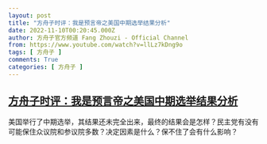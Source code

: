 ```yaml
---
layout: post
title: "方舟子时评：我是预言帝之美国中期选举结果分析"
date: 2022-11-10T00:20:45.000Z
author: 方舟子官方频道 Fang Zhouzi - Official Channel
from: https://www.youtube.com/watch?v=llLz7kDng9o
tags: [ 方舟子 ]
comments: True
categories: [ 方舟子 ]
---
```

<!--1668039645000-->
[方舟子时评：我是预言帝之美国中期选举结果分析](https://www.youtube.com/watch?v=llLz7kDng9o)
------

<div>
美国举行了中期选举，其结果还未完全出来，最终的结果会是怎样？民主党有没有可能保住众议院和参议院多数？决定因素是什么？保不住了会有什么影响？
</div>
